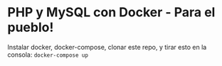 # PHP y MySQL con Docker - Para el pueblo!

Instalar docker, docker-compose, clonar este repo, y tirar esto en la consola:
`docker-compose up`

